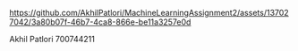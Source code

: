 

https://github.com/AkhilPatlori/MachineLearningAssignment2/assets/137027042/3a80b07f-46b7-4ca8-866e-be11a3257e0d

Akhil Patlori
700744211

